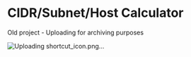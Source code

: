 # CIDR/Subnet/Host Calculator
Old project - Uploading for archiving purposes

![Uploading shortcut_icon.png…]()
